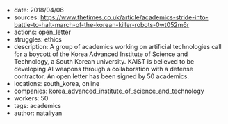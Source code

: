 - date: 2018/04/06
- sources: https://www.thetimes.co.uk/article/academics-stride-into-battle-to-halt-march-of-the-korean-killer-robots-0wt052m6r
- actions: open_letter
- struggles: ethics
- description: A group of academics working on artificial technologies call for a boycott of the Korea Advanced Institute of Science and Technology, a South Korean university. KAIST is believed to be developing AI weapons through a collaboration with a defense contractor. An open letter has been signed by 50 academics.
- locations: south_korea, online
- companies: korea_advanced_institute_of_science_and_technology
- workers: 50
- tags: academics
- author: nataliyan
